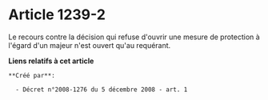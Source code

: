 # Article 1239-2

Le recours contre la décision qui refuse d'ouvrir une mesure de protection à l'égard d'un majeur n'est ouvert qu'au
requérant.

**Liens relatifs à cet article**

	**Créé par**:

	  - Décret n°2008-1276 du 5 décembre 2008 - art. 1
